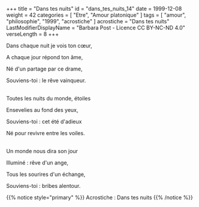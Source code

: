 +++
title = "Dans tes nuits"
id = "dans_tes_nuits_14"
date = 1999-12-08
weight = 42
categories = [ "Etre", "Amour platonique" ]
tags = [ "amour", "philosophie", "1999", "acrostiche" ]
acrostiche = "Dans tes nuits"
LastModifierDisplayName = "Barbara Post - Licence CC BY-NC-ND 4.0"
verseLength = 8
+++

Dans chaque nuit je vois ton cœur,

A chaque jour répond ton âme,

Né d'un partage par ce drame,

Souviens-toi : le rêve vainqueur.

 \
Toutes les nuits du monde, étoiles

Ensevelies au fond des yeux,

Souviens-toi : cet été d'adieux

Né pour revivre entre les voiles.

 \
Un monde nous dira son jour

Illuminé : rêve d'un ange,

Tous les sourires d'un échange,

Souviens-toi : bribes alentour.

{{% notice style="primary" %}}
Acrostiche : Dans tes nuits
{{% /notice %}}

